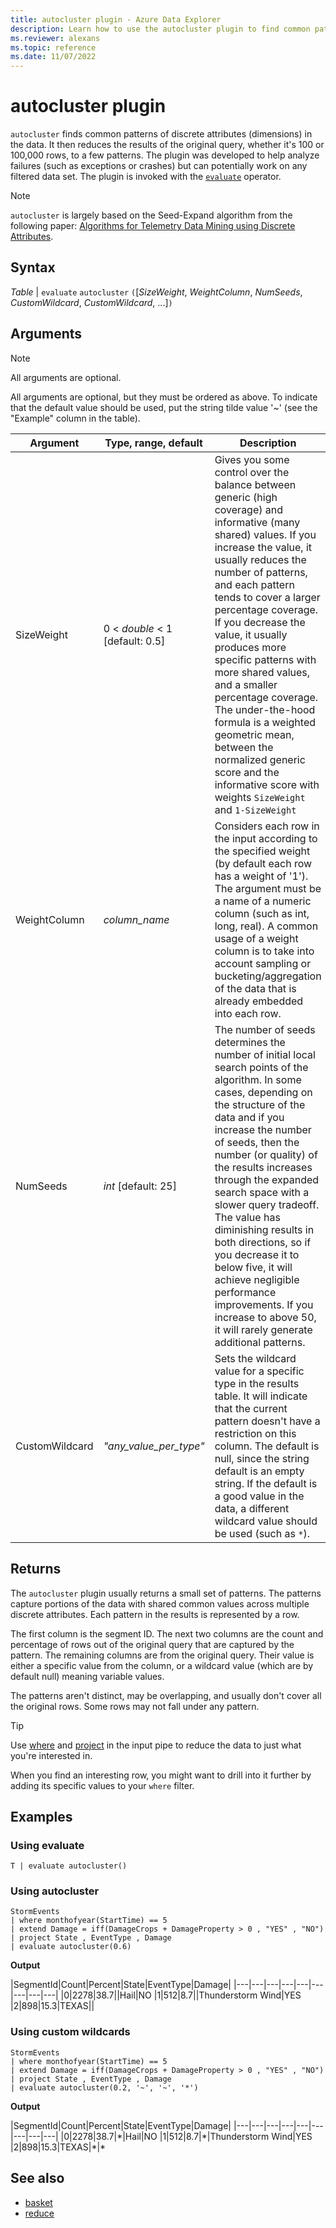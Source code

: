 ```yaml
---
title: autocluster plugin - Azure Data Explorer
description: Learn how to use the autocluster plugin to find common patterns in data. 
ms.reviewer: alexans
ms.topic: reference
ms.date: 11/07/2022
---
```

# autocluster plugin

`autocluster` finds common patterns of discrete attributes (dimensions) in the data. It then reduces the results of the original query, whether it's 100 or 100,000 rows, to a few patterns. The plugin was developed to help analyze failures (such as exceptions or crashes) but can potentially work on any filtered data set. The plugin is invoked with the [`evaluate`](evaluateoperator.md) operator.

> [!NOTE]
> `autocluster` is largely based on the Seed-Expand algorithm from the following paper: [Algorithms for Telemetry Data Mining using Discrete Attributes](https://www.scitepress.org/DigitalLibrary/PublicationsDetail.aspx?ID=d5kcrO+cpEU=&t=1).

## Syntax

*Table* | `evaluate` `autocluster` `(`[*SizeWeight*, *WeightColumn*, *NumSeeds*, *CustomWildcard*, *CustomWildcard*, ...]`)`

## Arguments

> [!NOTE]
> All arguments are optional.

All arguments are optional, but they must be ordered as above. To indicate that the default value should be used, put the string tilde value '~' (see the "Example" column in the table).

|Argument  | Type, range, default  |Description | Example   |
|----------------|-----------------------------------|---------------------------|------------------------------------------------|
| SizeWeight     | 0 < *double* < 1 [default: 0.5]   | Gives you some control over the balance between generic (high coverage) and informative (many shared) values. If you increase the value, it usually reduces the number of patterns, and each pattern tends to cover a larger percentage coverage. If you decrease the value, it usually produces more specific patterns with more shared values, and a smaller percentage coverage. The under-the-hood formula is a weighted geometric mean, between the normalized generic score and the informative score with weights `SizeWeight` and `1-SizeWeight`    | `T | evaluate autocluster(0.8)`                |
|WeightColumn    | *column_name*     | Considers each row in the input according to the specified weight (by default each row has a weight of '1'). The argument must be a name of a numeric column (such as int, long, real). A common usage of a weight column is to take into account sampling or bucketing/aggregation of the data that is already embedded into each row.   | `T | evaluate autocluster('~', sample_Count)` |
| NumSeeds        | *int* [default: 25]  | The number of seeds determines the number of initial local search points of the algorithm. In some cases, depending on the structure of the data and if you increase the number of seeds, then the number (or quality) of the results increases through the expanded search space with a slower query tradeoff. The value has diminishing results in both directions, so if you decrease it to below five, it will achieve negligible performance improvements. If you increase to above 50, it will rarely generate additional patterns.  | `T | evaluate autocluster('~', '~', 15)`       |
| CustomWildcard  | *"any_value_per_type"* | Sets the wildcard value for a specific type in the results table. It will indicate that the current pattern doesn't have a restriction on this column. The default is null, since the string default is an empty string. If the default is a good value in the data, a different wildcard value should be used (such as `*`).   | `T | evaluate autocluster('~', '~', '~', '*', int(-1), double(-1), long(0), datetime(1900-1-1))` |

## Returns

The `autocluster` plugin usually returns a small set of patterns. The patterns capture portions of the data with shared common values across multiple discrete attributes. Each pattern in the results is represented by a row.

The first column is the segment ID. The next two columns are the count and percentage of rows out of the original query that are captured by the pattern. The remaining columns are from the original query. Their value is either a specific value from the column, or a wildcard value (which are by default null) meaning variable values.

The patterns aren't distinct, may be overlapping, and usually don't cover all the original rows. Some rows may not fall under any pattern.

> [!TIP]
> Use [where](./whereoperator.md) and [project](./projectoperator.md) in the input pipe to reduce the data to just what you're interested in.
>
> When you find an interesting row, you might want to drill into it further by adding its specific values to your `where` filter.

## Examples

### Using evaluate

```kusto
T | evaluate autocluster()
```

### Using autocluster

<!-- csl: https://help.kusto.windows.net/Samples -->
```kusto
StormEvents
| where monthofyear(StartTime) == 5
| extend Damage = iff(DamageCrops + DamageProperty > 0 , "YES" , "NO")
| project State , EventType , Damage
| evaluate autocluster(0.6)
```

**Output**

|SegmentId|Count|Percent|State|EventType|Damage|
|---|---|---|---|---|---|---|---|---|
|0|2278|38.7||Hail|NO
|1|512|8.7||Thunderstorm Wind|YES
|2|898|15.3|TEXAS||

### Using custom wildcards

<!-- csl: https://help.kusto.windows.net/Samples -->
```kusto
StormEvents
| where monthofyear(StartTime) == 5
| extend Damage = iff(DamageCrops + DamageProperty > 0 , "YES" , "NO")
| project State , EventType , Damage
| evaluate autocluster(0.2, '~', '~', '*')
```

**Output**

|SegmentId|Count|Percent|State|EventType|Damage|
|---|---|---|---|---|---|---|---|---|
|0|2278|38.7|\*|Hail|NO
|1|512|8.7|\*|Thunderstorm Wind|YES
|2|898|15.3|TEXAS|\*|\*

## See also

* [basket](./basketplugin.md)
* [reduce](./reduceoperator.md)
